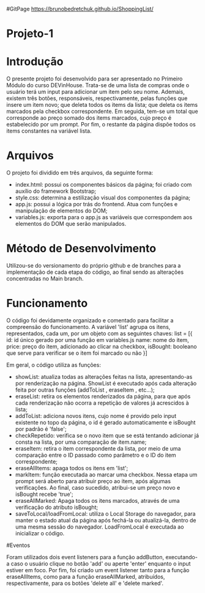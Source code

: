#GitPage
https://brunobedretchuk.github.io/ShoppingList/

# Projeto-1

# Introdução
O presente projeto foi desenvolvido para ser apresentado no Primeiro Módulo do curso DEVinHouse.
Trata-se de uma lista de compras onde o usuário terá um input para adicionar um item pelo seu nome.
Ademais, existem três botões, responsáveis, respectivamente, pelas funções que insere um item novo; que deleta todos os items da lista; que deleta os items marcados pela checkbox correspondente.
Em seguida, tem-se um total que corresponde ao preço somado dos items marcados, cujo preço é estabelecido por um prompt.
Por fim, o restante da página dispõe todos os items constantes na variável lista.

# Arquivos

O projeto foi dividido em três arquivos, da seguinte forma: 
- index.html: possui os componentes básicos da página; foi criado com auxílio do framework Bootstrap;
- style.css: determina a estilização visual dos componentes da página;
- app.js: possui a lógica por trás do frontend. Atua com funções e manipulação de elementos do DOM;
- variables.js: exporta para o app.js as variáveis que correspondem aos elementos do DOM que serão manipulados.


# Método de Desenvolvimento

Utilizou-se do versionamento do próprio github e de branches para a implementação de cada etapa do código, ao final sendo as alterações concentradas no Main branch.

# Funcionamento

O código foi devidamente organizado e comentado para facilitar a compreensão do funcionamento.
A variável 'list' agrupa os itens, representados, cada um, por um objeto com as seguintes chaves:
list = [{
id: id único gerado por uma função em variables.js
name: nome do item,
price: preço do item, adicionado ao clicar na checkbox,
isBought: booleano que serve para verificar se o item foi marcado ou não
}]

Em geral, o código utiliza as funções:
- showList: atualiza todas as alterações feitas na lista, apresentando-as por renderização na página. ShowList é executado após cada alteração feita por outras funções (addToList , eraseItem , etc...);
- eraseList: retira os elementos renderizados da página, para que após cada renderização não ocorra a repetição de valores já acrescidos à lista;
- addToList: adiciona novos itens, cujo nome é provido pelo input existente no topo da página, o id é gerado automaticamente e isBought por padrão é 'false';
- checkRepetido: verifica se o novo item que se está tentando adicionar já consta na lista, por uma comparação de item.name;
- eraseItem: retira o item correspondente da lista, por meio de uma comparação entre o ID passado como parâmetro e o ID do item correspondente;
- eraseAllItems: apaga todos os itens em 'list';
- markItem: função executada ao marcar uma checkbox. Nessa etapa um prompt será aberto para atribuir preço ao item, após algumas verificações. Ao final, caso sucedido, atribui-se um preço novo e isBought recebe 'true';
- eraseAllMarked: Apaga todos os itens marcados, através de uma verificação do atributo isBought;
- saveToLocal/loadFromLocal: utiliza o Local Storage do navegador, para manter o estado atual da página após fechá-la ou atualizá-la, dentro de uma mesma sessão do navegador. LoadFromLocal é executada ao inicializar o código.

#Eventos

Foram utilizados dois event listeners para a função addButton, executando-a caso o usuário clique no botão 'add' ou aperte 'enter' enquanto o input estiver em foco.
Por fim, foi criado um event listener tanto para a função eraseAllItems, como para a função eraseAllMarked, atribuídos, respectivamente, para os botões 'delete all' e 'delete marked'.





